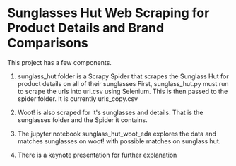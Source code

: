 # Sunglasses Hut Web Scraping for Product Details and Brand Comparisons

This project has a few components.

1) sunglass_hut folder is a Scrapy Spider that scrapes the Sunglass Hut for product details on all of their sunglasses
First, sunglass_hut.py must run to scrape the urls into url.csv using Selenium. This is then passed to the spider folder. It is currently urls_copy.csv

2) Woot! is also scraped for it's sunglasses and details. That is the sunglasses folder and the Spider it contains.

3) The jupyter notebook sunglass_hut_woot_eda explores the data and matches sunglasses on woot! with possible matches on sunglass hut.

4) There is a keynote presentation for further explanation
